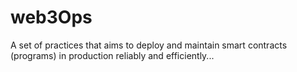 # web3Ops
A set of practices that aims to deploy and maintain smart contracts (programs) in production reliably and efficiently...
